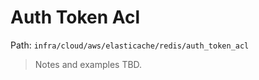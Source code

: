 # Auth Token Acl

Path: `infra/cloud/aws/elasticache/redis/auth_token_acl`

> Notes and examples TBD.
